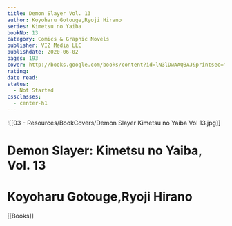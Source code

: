 ```yaml
---
title: Demon Slayer Vol. 13
author: Koyoharu Gotouge,Ryoji Hirano
series: Kimetsu no Yaiba
bookNo: 13
category: Comics & Graphic Novels
publisher: VIZ Media LLC
publishdate: 2020-06-02
pages: 193
cover: http://books.google.com/books/content?id=lN3lDwAAQBAJ&printsec=frontcover&img=1&zoom=1&source=gbs_api
rating: 
date read: 
status:
  - Not Started
cssclasses:
  - center-h1
---
```

![[03 - Resources/BookCovers/Demon Slayer Kimetsu no Yaiba Vol 13.jpg]]
# Demon Slayer: Kimetsu no Yaiba, Vol. 13
# Koyoharu Gotouge,Ryoji Hirano







[[Books]]